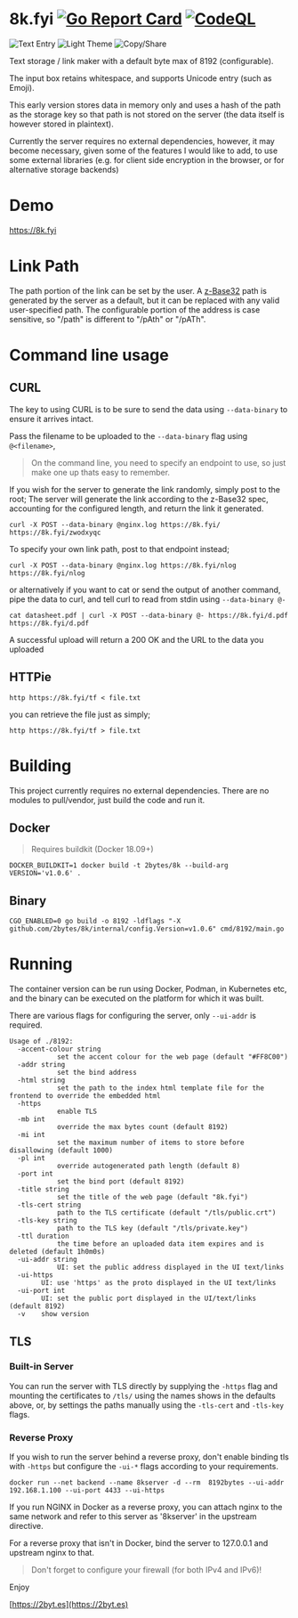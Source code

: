 

# 8k.fyi [![Go Report Card](https://goreportcard.com/badge/github.com/2bytes/8k)](https://goreportcard.com/report/github.com/2bytes/8k) [![CodeQL](https://github.com/2bytes/8k/actions/workflows/codeql-analysis.yml/badge.svg)](https://github.com/2bytes/8k/actions/workflows/codeql-analysis.yml)

![Text Entry](screenshots/01.gif)
![Light Theme](screenshots/02.jpg) ![Copy/Share](screenshots/03.jpg)

Text storage / link maker with a default byte max of 8192 (configurable).

The input box retains whitespace, and supports Unicode entry (such as Emoji).

This early version stores data in memory only and uses a hash of the path as the storage key so that path is not stored on the server (the data itself is however stored in plaintext).

Currently the server requires no external dependencies, however, it may become necessary, given some of the features I would like to add, to use some external libraries (e.g. for client side encryption in the browser, or for alternative storage backends)

# Demo

https://8k.fyi

# Link Path

The path portion of the link can be set by the user. A [z-Base32](https://en.wikipedia.org/wiki/Base32#z-base-32) path is generated by the server as a default, but it can be replaced with any valid user-specified path. The configurable portion of the address is case sensitive, so "/path" is different to "/pAth" or "/pATh".

# Command line usage

## CURL
The key to using CURL is to be sure to send the data using `--data-binary` to ensure it arrives intact.

Pass the filename to be uploaded to the `--data-binary` flag using `@<filename>`,
> On the command line, you need to specify an endpoint to use, so just make one up thats easy to remember.

If you wish for the server to generate the link randomly, simply post to the root;
The server will generate the link according to the z-Base32 spec, accounting for the configured length, and return the link it generated.
```
curl -X POST --data-binary @nginx.log https://8k.fyi/
https://8k.fyi/zwodxyqc
```
To specify your own link path, post to that endpoint instead;
```
curl -X POST --data-binary @nginx.log https://8k.fyi/nlog
https://8k.fyi/nlog
```
or alternatively if you want to cat or send the output of another command,
pipe the data to curl, and tell curl to read from stdin using `--data-binary @-`
```
cat datasheet.pdf | curl -X POST --data-binary @- https://8k.fyi/d.pdf
https://8k.fyi/d.pdf
```
A successful upload will return a 200 OK and the URL to the data you uploaded

## HTTPie

```
http https://8k.fyi/tf < file.txt
```
you can retrieve the file just as simply;
```
http https://8k.fyi/tf > file.txt
```

# Building

This project currently requires no external dependencies. There are no modules to pull/vendor, just build the code and run it.

## Docker

> Requires buildkit (Docker 18.09+)

```
DOCKER_BUILDKIT=1 docker build -t 2bytes/8k --build-arg VERSION='v1.0.6' .
```

## Binary
```
CGO_ENABLED=0 go build -o 8192 -ldflags "-X github.com/2bytes/8k/internal/config.Version=v1.0.6" cmd/8192/main.go

```

# Running

The container version can be run using Docker, Podman, in Kubernetes etc, and the binary can be executed on the platform for which it was built.

There are various flags for configuring the server, only `--ui-addr` is required.

```
Usage of ./8192:
  -accent-colour string
            set the accent colour for the web page (default "#FF8C00")
  -addr string
            set the bind address
  -html string
            set the path to the index html template file for the frontend to override the embedded html
  -https
            enable TLS
  -mb int
            override the max bytes count (default 8192)
  -mi int
            set the maximum number of items to store before disallowing (default 1000)
  -pl int
            override autogenerated path length (default 8)
  -port int
            set the bind port (default 8192)
  -title string
            set the title of the web page (default "8k.fyi")
  -tls-cert string
            path to the TLS certificate (default "/tls/public.crt")
  -tls-key string
            path to the TLS key (default "/tls/private.key")
  -ttl duration
            the time before an uploaded data item expires and is deleted (default 1h0m0s)
  -ui-addr string
            UI: set the public address displayed in the UI text/links
  -ui-https
        UI: use 'https' as the proto displayed in the UI text/links
  -ui-port int
        UI: set the public port displayed in the UI/text/links (default 8192)
  -v	show version

```

## TLS

### Built-in Server
You can run the server with TLS directly by supplying the `-https` flag and mounting the certificates to `/tls/` using the
names shows in the defaults above, or, by settings the paths manually using the `-tls-cert` and `-tls-key` flags.

### Reverse Proxy
If you wish to run the server behind a reverse proxy, don't enable binding tls with `-https` but configure the `-ui-*` flags according to your requirements.

```
docker run --net backend --name 8kserver -d --rm  8192bytes --ui-addr 192.168.1.100 --ui-port 4433 --ui-https
```
If you run NGINX in Docker as a reverse proxy, you can attach nginx to the same network and refer to this server as '8kserver' in the upstream directive.

For a reverse proxy that isn't in Docker, bind the server to 127.0.0.1 and upstream nginx to that.

> Don't forget to configure your firewall (for both IPv4 and IPv6)!

Enjoy

[https://2byt.es](https://2byt.es)
